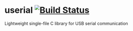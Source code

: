 
# userial [![Build Status](https://travis-ci.org/Jackal-one/userial.svg?branch=master)](https://travis-ci.org/Jackal-one/userial)
Lightweight single-file C library for USB serial communication
